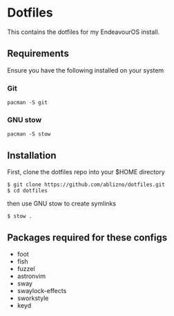 # Dotfiles

This contains the dotfiles for my EndeavourOS install.

## Requirements

Ensure you have the following installed on your system

### Git

```
pacman -S git
```

### GNU stow

```
pacman -S stow
```

## Installation

First, clone the dotfiles repo into your $HOME directory

```
$ git clone https://github.com/ablizno/dotfiles.git
$ cd dotfiles
```

then use GNU stow to create symlinks

```
$ stow .
```

## Packages required for these configs
- foot
- fish
- fuzzel
- astronvim
- sway
- swaylock-effects
- sworkstyle
- keyd


